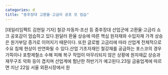 ```yaml
---
categories: d
title: "중후장대 고환율·고금리 공포 또 엄습"
---
```

[데일리임팩트 김현일 기자] 철강·자동차·조선 등 중후장대 산업군에 고환율·고금리 쇼크 공포감이 엄습하고 있다.원달러 환율 상승에 따른 핵심 원자재와 수입자재 가격 상승은 원가부담 증가로 이어지기 때문이다. 또한 글로벌 고금리에 따라 산업계 전체적으로 수요 침체 현상이 만연화될 수 있다.산업 기초자재인 철강재를 공급하는 포스코의 경우 가뜩이나 포항제철소 수해 피해 복구 작업이 마무리되지 않은 상황에 원자재값 상승과 재무구조 악화 등이 겹치며 산업계에 험난한 하반기가 예고된다.23일 금융업계에 따르면 지난 22일 서울 외환시장에서 원